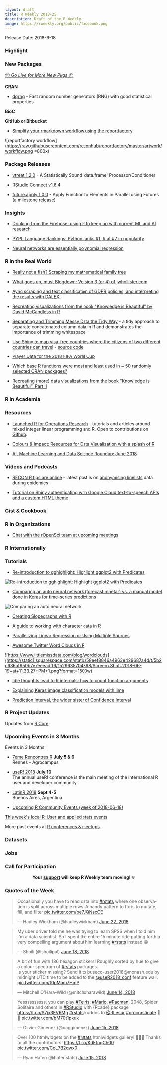 ```yaml
---
layout: draft
title: R Weekly 2018-25
description: Draft of the R Weekly
image: https://rweekly.org/public/facebook.png
---
```


Release Date: 2018-6-18

###  Highlight


###  New Packages

<p class="added-hostname"><a href="https://rweekly.org/live" target="_blank" class="externalLink">📦 <i>Go Live for More New Pkgs</i> 📦</a></p>

**CRAN**

+ [dqrng](http://www.daqana.org/dqrng/) - Fast random number generators (RNG) with good statistical properties

**BioC**


**GitHub or Bitbucket**

+ [Simplify your rmarkdown workflow using the reportfactory](https://github.com/reconhub/reportfactory)

![reportfactory workflow](https://raw.githubusercontent.com/reconhub/reportfactory/master/artwork/workflow.png =800x)


### Package Releases

+ [vtreat 1.2.0](https://cran.r-project.org/web/packages/vtreat/index.html) - A Statistically Sound 'data.frame' Processor/Conditioner

+ [RStudio Connect v1.6.4](https://blog.rstudio.com/2018/06/19/rstudio-connect-v1-6-4/)

+ [future.apply 1.0.0](https://cran.r-project.org/package=future.apply) - Apply Function to Elements in Parallel using Futures (a milestone release)

### Insights

+ [Drinking from the Firehose: using R to keep up with current ML and AI research](https://www.eokodie.com/blog/drinking-from-the-firehose-using-r-to-keep-up-with-current-ml-research---part-1/)

+ [PYPL Language Rankings: Python ranks #1, R at #7 in popularity](http://blog.revolutionanalytics.com/2018/06/pypl-programming-language-trends.html)

+ [Neural networks are essentially polynomial regression](https://matloff.wordpress.com/2018/06/20/neural-networks-are-essentially-polynomial-regression/)

### R in the Real World

+ [Really not a fish? Scraping my mathematical family tree](https://masalmon.eu/2018/06/18/mathtree/)

+ [What goes up, must Blogdown: Version 3 (or 4) of jwhollister.com](https://jwhollister.com/post/what-goes-up-must-blogdown-version-3-or-4-of-jwhollister-com/)

+ [Aync scraping and text classification of GDPR policies, and interpreting the results with DALEX. ](http://tamaszilagyi.com/blog/interpretable-gdpr-classifiers/)

+ [Recreating visualizations from the book "Knowledge is Beautiful" by David McCandless in R](https://towardsdatascience.com/recreating-data-visualizations-from-the-book-knowledge-is-beautiful-e455e7126071)

+ [Separating and Trimming Messy Data the Tidy Way](https://www.pauloldham.net/dealing-with-concatenated-data-fields-in-r/) - a tidy approach to separate concatenated column data in R and demonstrates the importance of trimming whitespace

+ [Use Shiny to map visa-free countries where the citizens of two different countries can travel](https://nina-ilchenko.shinyapps.io/travel_no_visa/) - [source code](https://github.com/bobfromspace/travel_no_visa_shiny/blob/master/app.R)

+ [Player Data for the 2018 FIFA World Cup](https://rviews.rstudio.com/2018/06/14/player-data-for-the-2018-fifa-world-cup/)

+ [Which base R functions were most and least used in ~ 50 randomly selected CRAN packages?](https://medium.com/@davidhughjones/most-and-least-used-functions-in-base-r-5e9736397092)

+ [Recreating (more) data visualizations from the book “Knowledge is Beautiful”: Part II](https://medium.com/@MattOldach_65321/recreating-more-data-visualizations-from-the-book-knowledge-is-beautiful-part-ii-2f1d1da68e3a)

###  R in Academia



###  Resources


+ [Launched R for Operations Research](https://www.r-orms.org/) - tutorials and articles around mixed integer linear programming and R. Open to contributions on [Github](https://github.com/dirkschumacher/r-orms).


+ [Colours & Impact: Resources for Data Visualization with a splash of R](https://www.eokodie.com/blog/colours--impact-resources-for-data-visualization-with-a-splash-of-r/)

+ [AI, Machine Learning and Data Science Roundup: June 2018](http://blog.revolutionanalytics.com/2018/06/ai-roundup-june-2018.html)

###  Videos and Podcasts


+ [RECON R tips are online](https://www.repidemicsconsortium.org/resources/) - latest post is on [anonymising linelists](https://www.youtube.com/embed/1Zx0aQNxatY) data during epidemics


+ [Tutorial on Shiny authenticating with Google Cloud text-to-speech APIs and a custom HTML theme](https://www.youtube.com/watch?v=4Ht_vEXJ4wo)

### Gist & Cookbook




###  R in Organizations

+ [Chat with the rOpenSci team at upcoming meetings](https://ropensci.org/blog/2018/06/19/ropensci-at-meetings/)


### R Internationally



###  Tutorials



+ [Re-introduction to gghighlight: Highlight ggplot2 with Predicates](https://yutani.rbind.io/post/2018-06-16-re-intro-to-gghighlight/)

![Re-introduction to gghighlight: Highlight ggplot2 with Predicates](https://d33wubrfki0l68.cloudfront.net/e29f2875cd24f2ee73bb10c1d341b9a51fc195b2/ab20b/post/2018-06-16-re-intro-to-gghighlight_files/figure-html/numeric-highlight-1.png)


+ [Comparing an auto neural network (forecast::nnetar) vs. a manual model done in Keras for time-series predictions](https://www.brucemeng.ca/post/auto-neural-networks-vs-manual-keras/)

![Comparing an auto neural network](https://www.brucemeng.ca/img/auto.NN.vs.manual.keras.teaser.png)


+ [Creating Slopegraphs with R](https://datascienceplus.com/creating-slopegraphs-with-r/)

+ [A guide to working with character data in R](http://blog.revolutionanalytics.com/2018/06/handling-strings-with-r.html)

+ [Parallelizing Linear Regression or Using Multiple Sources](https://freakonometrics.hypotheses.org/53283)

+ [Awesome Twitter Word Clouds in R](https://www.littlemissdata.com/blog/wordclouds)

![https://www.littlemissdata.com/blog/wordclouds](https://static1.squarespace.com/static/58eef8846a4963e429687a4d/t/5b2c636af950b7e7eeeadff6/1529635704898/Screen+Shot+2018-06-19+at+11.33.27+PM+1.png?format=1500w)

+ [Idle thoughts lead to R internals: how to count function arguments](https://nsaunders.wordpress.com/2018/06/22/idle-thoughts-lead-to-r-internals-how-to-count-function-arguments/)


+ [Explaining Keras image classification models with lime](https://shirinsplayground.netlify.com/2018/06/keras_fruits_lime/)


+ [Prediction Interval, the wider sister of Confidence Interval](https://datascienceplus.com/prediction-interval-the-wider-sister-of-confidence-interval/)

<!--<div class="post-more-begin"></div><div class="post-more-end"></div>-->


###  R Project Updates

Updates from [R Core](http://developer.r-project.org/blosxom.cgi/R-devel/NEWS):




###  Upcoming Events in 3 Months

Events in 3 Months:

+ [7eme Rencontres R](https://r2018-rennes.sciencesconf.org/)  **July 5 & 6** <br />
Rennes - Agrocampus

+ [useR! 2018](https://user2018.r-project.org/) **July 10** <br />
The annual useR! conference is the main meeting of the international R user and developer community.

+ [LatinR 2018](http://latin-r.com/) **Sept 4-5** <br />
Buenos Aires, Argentina.

+ [Upcoming R Community Events (week of 2018-06-18)](https://community.rstudio.com/t/upcoming-r-community-events-week-of-2018-06-18/9871)

[This week's local R-User and applied stats events](https://community.rstudio.com/c/irl)


More past events at [R conferences & meetups](https://conf.rweekly.org).

### Datasets




### Jobs




###  Call for Participation

<p class="hide-support added-hostname support-rweekly" style="text-align: center;font-weight: bold;">Your <a class="non-visited externalLink" href="https://www.patreon.com/rweekly" onclick="pas(this)">support</a> will keep R Weekly team moving! 💡</p>

###  Quotes of the Week

<blockquote class="twitter-tweet" data-lang="en"><p lang="en" dir="ltr">Occasionally you have to read data into <a href="https://twitter.com/hashtag/rstats?src=hash&amp;ref_src=twsrc%5Etfw">#rstats</a> where one observation is split across multiple rows. A handy pattern to fix is to mutate, fill, and filter <a href="https://t.co/be7JQNscCE">pic.twitter.com/be7JQNscCE</a></p>&mdash; Hadley Wickham (@hadleywickham) <a href="https://twitter.com/hadleywickham/status/1010275999471341569?ref_src=twsrc%5Etfw">June 22, 2018</a></blockquote>

<blockquote class="twitter-tweet" data-lang="en"><p lang="en" dir="ltr">My uber driver told me he was trying to learn SPSS when I told him I&#39;m a data scientist. So I spent the entire 15 minute ride putting forth a very compelling argument about him learning <a href="https://twitter.com/hashtag/rstats?src=hash&amp;ref_src=twsrc%5Etfw">#rstats</a> instead 😁</p>&mdash; Shoili (@shoilipal) <a href="https://twitter.com/shoilipal/status/1008811125662715905?ref_src=twsrc%5Etfw">June 18, 2018</a></blockquote>

<blockquote class="twitter-tweet" data-lang="en"><p lang="en" dir="ltr">A bit of fun with 186 hexagon stickers! Roughly sorted by hue to give a colour spectrum of <a href="https://twitter.com/hashtag/rstats?src=hash&amp;ref_src=twsrc%5Etfw">#rstats</a> packages.<br>Is your sticker missing? Send it to buseco-user2018@monash.edu by midnight UTC time to be added to the <a href="https://twitter.com/useR2018_conf?ref_src=twsrc%5Etfw">@useR2018_conf</a> feature wall. <a href="https://t.co/f0pMam7HmP">pic.twitter.com/f0pMam7HmP</a></p>&mdash; Mitchell O&#39;Hara-Wild (@mitchoharawild) <a href="https://twitter.com/mitchoharawild/status/1007297976711110659?ref_src=twsrc%5Etfw">June 14, 2018</a></blockquote>

<blockquote class="twitter-tweet" data-lang="en"><p lang="en" dir="ltr">Yessssssssss, you can play <a href="https://twitter.com/hashtag/Tetris?src=hash&amp;ref_src=twsrc%5Etfw">#Tetris</a>, <a href="https://twitter.com/hashtag/Mario?src=hash&amp;ref_src=twsrc%5Etfw">#Mario</a>, <a href="https://twitter.com/hashtag/Pacman?src=hash&amp;ref_src=twsrc%5Etfw">#Pacman</a>, 2048, Spider Solitaire and others in <a href="https://twitter.com/hashtag/RStudio?src=hash&amp;ref_src=twsrc%5Etfw">#RStudio</a> with {Rcade} package <a href="https://t.co/S7jx3EV6Mg">https://t.co/S7jx3EV6Mg</a> <a href="https://twitter.com/hashtag/rstats?src=hash&amp;ref_src=twsrc%5Etfw">#rstats</a> kuddos to <a href="https://twitter.com/RLesur?ref_src=twsrc%5Etfw">@RLesur</a> <a href="https://twitter.com/hashtag/procrastinate?src=hash&amp;ref_src=twsrc%5Etfw">#procrastinate</a> 🤩🎉 <a href="https://t.co/bM70t1pkuk">pic.twitter.com/bM70t1pkuk</a></p>&mdash; Olivier Gimenez (@oaggimenez) <a href="https://twitter.com/oaggimenez/status/1007714916319539200?ref_src=twsrc%5Etfw">June 15, 2018</a></blockquote>

<blockquote class="twitter-tweet" data-lang="en"><p lang="en" dir="ltr">Over 100 htmlwidgets on the <a href="https://twitter.com/hashtag/rstats?src=hash&amp;ref_src=twsrc%5Etfw">#rstats</a> htmlwidgets gallery! 🎉🎉🎉 Thanks to all the contributors! <a href="https://t.co/KdFfnqCh00">https://t.co/KdFfnqCh00</a> <a href="https://t.co/CoL7B2qwx0">pic.twitter.com/CoL7B2qwx0</a></p>&mdash; Ryan Hafen (@hafenstats) <a href="https://twitter.com/hafenstats/status/1007757939619184640?ref_src=twsrc%5Etfw">June 15, 2018</a></blockquote>

